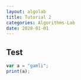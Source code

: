 ```yaml
---
layout: algolab
title: Tutorial 2
categories: Algorithms-Lab
date: 2020-01-01
---
```


## Test

```javascript
var a = "gamli";
print(a);
```
